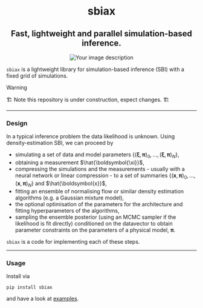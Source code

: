 <h1 align='center'>sbiax</h1>
<h2 align='center'>Fast, lightweight and parallel simulation-based inference.</h2>

<!-- 
<picture>
  <source srcset="https://github.com/homerjed/sbipdf/blob/main/assets/cover_dark.png" media="(prefers-color-scheme: dark)">
  <source srcset="https://github.com/homerjed/sbipdf/blob/main/assets/cover.png" media="(prefers-color-scheme: light)">
  <img src="https://github.com/homerjed/sbipdf/blob/main/assets/cover.png" alt="Your image description">
</picture> -->
<p align="center">
  <picture>
    <source srcset="https://github.com/homerjed/sbipdf/blob/main/assets/cover_dark.png" media="(prefers-color-scheme: dark)">
    <source srcset="https://github.com/homerjed/sbipdf/blob/main/assets/cover.png" media="(prefers-color-scheme: light)">
    <img src="https://github.com/homerjed/sbipdf/blob/main/assets/cover.png" alt="Your image description">
  </picture>
</p>

<!-- <p align="center">
    <picture>
        <source srcset="assets/cover_dark.png" media="(prefers-color-scheme: dark)">
        <source srcset="assets/cover.png" media="(prefers-color-scheme: light)">
        <img src="assets/cover.png" alt="Your image description">
    </picture>
</p> -->

`sbiax` is a lightweight library for simulation-based inference (SBI) with a fixed grid of simulations. 

<!-- The design puts the neural density estimator (NDE) models at the centre of the code, allowing for flexible combinations of different models.  -->

> [!WARNING]
> :building_construction: Note this repository is under construction, expect changes. :building_construction:

-----

### Design

<!-- A typical inference with SBI occurs with  

* fitting a density estimator to a set of simulations and parameters $(\xi, \pi)$ that may be compressed to summary statistics,
* the measurement of a datavector $\hat{\xi}$,
* the sampling of a posterior $p(\pi|\hat{\xi})$ conditioned on the measurement $\hat{\xi}$.

`sbiax` is designed to perform such an inference.  -->

In a typical inference problem the data likelihood is unknown. Using density-estimation SBI, we can proceed by

<!-- Bayesian analyses where the likelihood function is unknown can proceed with density-estimation simulation-based inference methods, which typically involve -->

* simulating a set of data and model parameters $\{(\boldsymbol{\xi}, \boldsymbol{\pi})_0, ..., (\boldsymbol{\xi}, \boldsymbol{\pi})_N\}$,
* obtaining a measurement $\hat{\boldsymbol{\xi}}$,
* compressing the simulations and the measurements - usually with a neural network or linear compression - to a set of summaries $\{(\boldsymbol{x}, \boldsymbol{\pi})_0, ..., (\boldsymbol{x}, \boldsymbol{\pi})_N\}$ and $\hat{\boldsymbol{x}}$, 
* fitting an ensemble of normalising flow or similar density estimation algorithms (e.g. a Gaussian mixture model),
* the optional optimisation of the parameters for the architecture and fitting hyperparameters of the algorithms,
* sampling the ensemble posterior (using an MCMC sampler if the likelihood is fit directly) conditioned on the datavector to obtain parameter constraints on the parameters of a physical model, $\boldsymbol{\pi}$.

`sbiax` is a code for implementing each of these steps.


<!-- #### a) Configuration

An inference is defined by a `config` file. This is a dictionary that includes

* the architecture(s) of the NDEs,
* how to train these models,
* how to sample these models (e.g. MCMC, ...),
* where to save models, posteriors and figures,
* and generally any other information for your experiments.

NDEs are grouped in an ensemble that defines its own ensemble-likelihood function given an observation.

#### b) Density estimation

A posterior or likelihood is derived from a set of simulations and parameters by fitting a generative model with some loss - this may be a diffusion model or a normalising flow. 

`sbiax` is designed to be centred around these algorithms and to adopt the latest innovations from the machine learning literature.

#### c) Compression 

Density estimation is one of the oldest problems in machine learning. To avoid the difficulties of fitting high-dimensional models to data it is common to compress the data. 

`sbiax` gives you common compression methods that use linear methods or neural networks.  -->

-----

### Usage

Install via

```pip install sbiax```

and have a look at [examples](https://github.com/homerjed/sbiax/tree/main/examples).